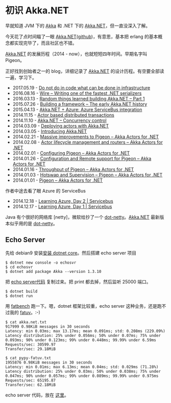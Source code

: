 # 初识 Akka.NET

早就知道 JVM 下的 [Akka][20] 和 .NET 下的 [Akka.NET][2]，但一直没深入了解。

今天花了点时间瞄了一眼 [Akka.NET][2]([github][21])，有意思，基本把 erlang 的基本概念都实现完毕了，而且社区也不错。

[Akka.NET][2] 的发展历程（2014 - now），也就短短四年时间。早期名字叫 Pigeon。

正好找到创始者之一的 blog，详细记录了 [Akka.NET][2] 的设计历程。有空要全部读一遍，学习下。

 * 2017.05.19 - [Do not do in code what can be done in infrastructure][6]
 * 2016.08.16 - [Wire – Writing one of the fastest .NET serializers][5]
 * 2016.03.13 - [Random things learned building Akka.NET – Part 1][3]
 * 2015.07.26 - [Building a framework – The early Akka.NET history][2]
 * 2015.04.13 - [Akka.NET + Azure: Azure ServiceBus integration][19]
 * 2014.11.15 - [Actor based distributed transactions][16]
 * 2014.11.10 - [Akka.NET – Concurrency control][4]
 * 2014.03.09 - [Deploying actors with Akka.NET][15]
 * 2014.03.05 - [Introducing Akka.NET][14]
 * 2014.02.21 - [Massive improvements to Pigeon – Akka Actors for .NET][13]
 * 2014.02.08 - [Actor lifecycle management and routers – Akka Actors for .NET][12]
 * 2014.02.01 - [Configuring Pigeon – Akka Actors for .NET][11]
 * 2014.01.26 - [Configuration and Remote support for Pigeon – Akka Actors for .NET][10]
 * 2014.01.16 - [Throughput of Pigeon – Akka Actors for .NET][9]
 * 2014.01.03 - [Hotswap and Supervision – Pigeon – Akka Actors for .NET][8]
 * 2014.01.01 - [Pigeon – Akka Actors for .NET][7]

作者中途去看了眼 Azure 的 ServiceBus

 * 2014.12.18 - [Learning Azure, Day 2 | Servicebus][18]
 * 2014.12.17 - [Learning Azure, Day 1 | Servicebus][17]

Java 有个很好的网络库 [netty]，微软给抄了一个 [dot-netty][23]。[Akka.NET][2] 最新版本似乎用的是 [dot-netty][23]。


## Echo Server

先给 debian9 安装[安装 dotnet core][27]。然后搭建 echo server 项目

```
$ dotnet new console -o echosvr
$ cd echosvr
$ dotnet add package Akka --version 1.3.10
```

把 [echo server代码][24] 复制过来。把 print 都去掉，然后监听 25000 端口。

```
$ dotnet build
$ dotnet run
```

用 [fatbench][26] 跑一下。嗯，dotnet 框架比较重，echo server 这种业务，还是跑不过我的 [fatuv][25]。:-)

```
$ cat akka.net.txt 
917999 0.98KiB messages in 30 seconds
Latency: min 0.03ms; max 13.17ms; mean 0.091ms; std: 0.208ms (229.09%)
Latency distribution: 25% under 0.056ms; 50% under 0.07ms; 75% under 0.093ms; 90% under 0.123ms; 99% under 0.448ms; 99.99% under 6.59ms
Requests/sec: 30599.97
Transfer/sec: 29.18MiB

$ cat pypy-fatuv.txt 
1955876 0.98KiB messages in 30 seconds
Latency: min 0.01ms; max 6.13ms; mean 0.04ms; std: 0.029ms (71.28%)
Latency distribution: 25% under 0.03ms; 50% under 0.038ms; 75% under 0.047ms; 90% under 0.057ms; 99% under 0.089ms; 99.99% under 0.975ms
Requests/sec: 65195.87
Transfer/sec: 62.18MiB
```

echo server 代码，放在 [这里][28]。


[1]:http://getakka.net/
[2]:https://rogerjohansson.blog/2015/07/26/building-a-framework-the-early-akka-net-history/
[3]:https://rogerjohansson.blog/2016/03/13/random-things-learned-building-akka-net-part-1/
[4]:https://rogerjohansson.blog/2014/11/10/akka-net-concurrency-control/
[5]:https://rogerjohansson.blog/2016/08/16/wire-writing-one-of-the-fastest-net-serializers/
[6]:https://rogerjohansson.blog/2017/05/19/do-not-do-in-code-what-can-be-done-in-infrastructure/
[7]:https://rogerjohansson.blog/2014/01/01/pigeon-akka-actors-for-net/
[8]:https://rogerjohansson.blog/2014/01/03/hotswap-and-supervision-pigeon-akka-actors-for-net/
[9]:https://rogerjohansson.blog/2014/01/16/throughput-of-pigeon-akka-actors-for-net/
[10]:https://rogerjohansson.blog/2014/01/26/3294/
[11]:https://rogerjohansson.blog/2014/02/01/configuring-pigeon-akka-actors-for-net/
[12]:https://rogerjohansson.blog/2014/02/08/actor-lifecycle-management-and-routers-akka-actors-for-net/
[13]:https://rogerjohansson.blog/2014/02/21/massive-improvements-to-pigeon-akka-actors-for-net/
[14]:https://rogerjohansson.blog/2014/03/05/introducing-akka-net/
[15]:https://rogerjohansson.blog/2014/03/09/deploying-actors-with-akka-net/
[16]:https://rogerjohansson.blog/2014/11/15/actor-based-distributed-transactions/
[17]:https://rogerjohansson.blog/2014/12/17/learning-azure-day-1-servicebus/
[18]:https://rogerjohansson.blog/2014/12/18/learning-azure-day-2-servicebus/
[19]:https://rogerjohansson.blog/2015/04/13/akka-net-azure-azure-servicebus-integration/
[20]:https://akka.io/
[21]:https://github.com/akkadotnet/akka.net
[22]:https://netty.io/
[23]:https://github.com/Azure/DotNetty
[24]:https://github.com/akkadotnet/akka.net/tree/dev/src/examples/TcpEchoService.Server
[25]:https://github.com/kasicass/fatuv
[26]:https://github.com/kasicass/fatbench
[27]:https://dotnet.microsoft.com/learn/dotnet/hello-world-tutorial
[28]:https://github.com/kasicass/kasicass/tree/master/akka.net/echosvr
